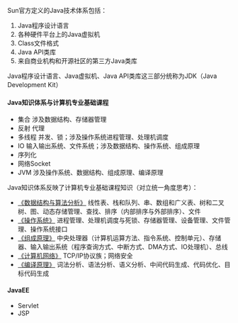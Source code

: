     

Sun官方定义的Java技术体系包括：
1. Java程序设计语言
2. 各种硬件平台上的Java虚拟机
3. Class文件格式
4. Java API类库
5. 来自商业机构和开源社区的第三方Java类库

Java程序设计语言、Java虚拟机、Java API类库这三部分统称为JDK（Java Development Kit）


#### Java知识体系与计算机专业基础课程
* 集合 涉及数据结构、存储器管理
* 反射 代理
* 多线程 并发、锁；涉及操作系统进程管理、处理机调度
* IO 输入输出系统、文件系统；涉及数据结构、操作系统、组成原理
* 序列化
* 网络Socket
* JVM 涉及操作系统、数据结构、组成原理、编译原理
  
Java知识体系反映了计算机专业基础课程知识（对立统一角度思考）：
* [《数据结构与算法分析》](../99-book/notes/00-base/数据结构.md) 线性表、栈和队列、串、数组和广义表、树和二叉树、图、动态存储管理、查找、排序（内部排序与外部排序）、文件
* [《操作系统》](../99-book/notes/00-base/操作系统.md) 进程管理、处理机调度与死锁、存储器管理、设备管理、文件管理、操作系统接口
* [《组成原理》](../99-book/notes/00-base/组成原理.md) 中央处理器（计算机运算方法、指令系统、控制单元）、存储器、输入输出系统（程序查询方式、中断方式、DMA方式、IO处理机）、总线
* [《计算机网络》](../99-book/notes/00-base/计算机网络.md) TCP/IP协议族；网络安全
* [《编译原理》](../99-book/notes/00-base/编译原理.md) 词法分析、语法分析、语义分析、中间代码生成、代码优化、目标代码生成

#### JavaEE
* Servlet
* JSP